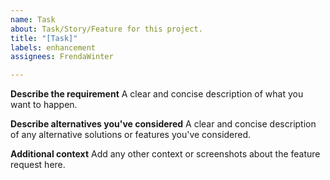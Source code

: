 ```yaml
---
name: Task
about: Task/Story/Feature for this project.
title: "[Task]"
labels: enhancement
assignees: FrendaWinter

---
```


**Describe the requirement**
A clear and concise description of what you want to happen.

**Describe alternatives you've considered**
A clear and concise description of any alternative solutions or features you've considered.

**Additional context**
Add any other context or screenshots about the feature request here.
